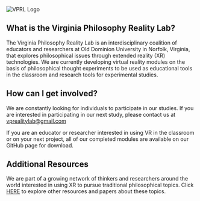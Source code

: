 ![VPRL Logo](https://github.com/vmasc-odu/Virginia-Philosophy-Reality-Lab/blob/main/Images/GitHubSocialMedia_1280_640-01.png?raw=true)

## What is the Virginia Philosophy Reality Lab?
The Virginia Philosophy Reality Lab is an interdisciplinary coalition of educators and researchers at Old Dominion University in Norfolk, Virginia, that explores philosophical issues through extended reality (XR) technologies.  We are currently developing virtual reality modules on the basis of philosophical thought experiments to be used as educational tools in the classroom and research tools for experimental studies.   

## How can I get involved?
We are constantly looking for individuals to participate in our studies.  If you are interested in participating in our next study, please contact us at vprealitylab@gmail.com

If you are an educator or researcher interested in using VR in the classroom or on your next project, all of our completed modules are available on our GitHub page for download.

## Additional Resources
We are part of a growing network of thinkers and researchers around the world interested in using XR to pursue traditional philosophical topics.  Click [HERE](AdditionalResources.md) to explore other resources and papers about these topics.
